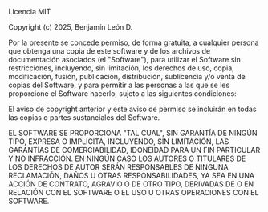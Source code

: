 Licencia MIT

Copyright (c) 2025, Benjamín León D.



Por la presente se concede permiso, de forma gratuita, a cualquier persona que obtenga una copia de este software y de los archivos de documentación asociados (el "Software"), para utilizar el Software sin restricciones, incluyendo, sin limitación, los derechos de uso, copia, modificación, fusión, publicación, distribución, sublicencia y/o venta de copias del Software, y para permitir a las personas a las que se les proporcione el Software hacerlo, sujeto a las siguientes condiciones:



El aviso de copyright anterior y este aviso de permiso se incluirán en todas las copias o partes sustanciales del Software.



EL SOFTWARE SE PROPORCIONA "TAL CUAL", SIN GARANTÍA DE NINGÚN TIPO, EXPRESA O IMPLÍCITA, INCLUYENDO, SIN LIMITACIÓN, LAS GARANTÍAS DE COMERCIABILIDAD, IDONEIDAD PARA UN FIN PARTICULAR Y NO INFRACCIÓN. EN NINGÚN CASO LOS AUTORES O TITULARES DE LOS DERECHOS DE AUTOR SERÁN RESPONSABLES DE NINGUNA RECLAMACIÓN, DAÑOS U OTRAS RESPONSABILIDADES, YA SEA EN UNA ACCIÓN DE CONTRATO, AGRAVIO O DE OTRO TIPO, DERIVADAS DE O EN RELACIÓN CON EL SOFTWARE O EL USO U OTRAS OPERACIONES CON EL SOFTWARE.

